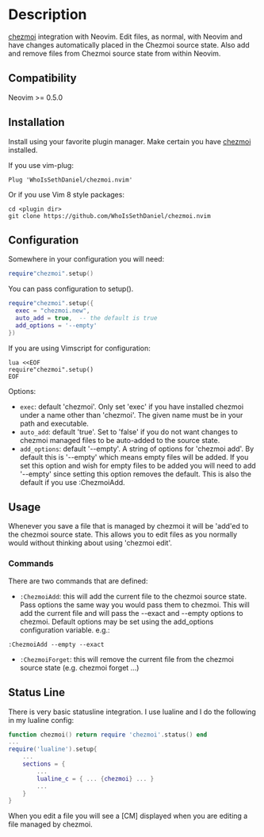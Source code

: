 # Description

[chezmoi](https://github.com/twpayne/chezmoi) integration with Neovim. Edit files, as normal, with Neovim
and have changes automatically placed in the Chezmoi source state. Also add and remove files from Chezmoi
source state from within Neovim.

## Compatibility
Neovim >= 0.5.0

## Installation
Install using your favorite plugin manager. Make certain you have [chezmoi](https://github.com/twpayne/chezmoi) 
installed.

If you use vim-plug:
```vim
Plug 'WhoIsSethDaniel/chezmoi.nvim'
```
Or if you use Vim 8 style packages:
```
cd <plugin dir>
git clone https://github.com/WhoIsSethDaniel/chezmoi.nvim
```

## Configuration

Somewhere in your configuration you will need:
```lua
require"chezmoi".setup()
```
You can pass configuration to setup().
```lua
require"chezmoi".setup({
  exec = "chezmoi.new",
  auto_add = true,  -- the default is true
  add_options = '--empty'
})
```
If you are using Vimscript for configuration:
```vim
lua <<EOF
require"chezmoi".setup()
EOF
```
Options:
* `exec`: default 'chezmoi'. Only set 'exec' if you have installed chezmoi under a name other than 'chezmoi'. The given name must be in your path and executable.
* `auto_add`: default 'true'. Set to 'false' if you do not want changes to chezmoi managed files to be auto-added to the source state.
* `add_options`: default '--empty'. A string of options for 'chezmoi add'. By default this is '--empty' which means empty files will be added. If you set this option and wish for empty files to be added you will need to add '--empty' since setting this option removes the default. This is also the default if you use :ChezmoiAdd.

## Usage

Whenever you save a file that is managed by chezmoi it will be 'add'ed to the chezmoi
source state. This allows you to edit files as you normally would without thinking about 
using 'chezmoi edit'. 

### Commands

There are two commands that are defined:
* `:ChezmoiAdd`: this will add the current file to the chezmoi source state. Pass options the same way you would pass them to chezmoi. This will add the current file and will pass the --exact and --empty options to chezmoi. Default options may be set using the add_options configuration variable. e.g.:
```vim
:ChezmoiAdd --empty --exact
```
* `:ChezmoiForget`: this will remove the current file from the chezmoi source state (e.g. chezmoi forget ...)

## Status Line

There is very basic statusline integration. I use lualine and I do the following in my lualine 
config:
```lua
function chezmoi() return require 'chezmoi'.status() end
...
require('lualine').setup{
    ...
    sections = {
        ...
        lualine_c = { ... {chezmoi} ... }
        ...
    }
}
```
When you edit a file you will see a [CM] displayed when you are editing a file managed by chezmoi.
